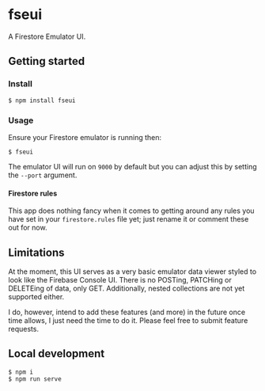# fseui

A Firestore Emulator UI.

## Getting started

### Install

```
$ npm install fseui
```

### Usage

Ensure your Firestore emulator is running then:

```
$ fseui
```

The emulator UI will run on `9000` by default but you can adjust this by setting the `--port` argument.

#### Firestore rules

This app does nothing fancy when it comes to getting around any rules you have set in your `firestore.rules` file yet; just rename it or comment these out for now.

## Limitations

At the moment, this UI serves as a very basic emulator data viewer styled to look like the Firebase Console UI. There is no POSTing, PATCHing or DELETEing of data, only GET. Additionally, nested collections are not yet supported either.

I do, however, intend to add these features (and more) in the future once time allows, I just need the time to do it. Please feel free to submit feature requests.

## Local development

```
$ npm i
$ npm run serve
```
